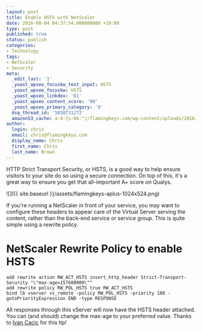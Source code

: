 ```yaml
---
layout: post
title: Enable HSTS with NetScaler
date: 2016-08-04 04:37:54.000000000 +10:00
type: post
published: true
status: publish
categories:
- Technology
tags:
- NetScaler
- Security
meta:
  _edit_last: '1'
  _yoast_wpseo_focuskw_text_input: HSTS
  _yoast_wpseo_focuskw: HSTS
  _yoast_wpseo_linkdex: '61'
  _yoast_wpseo_content_score: '90'
  _yoast_wpseo_primary_category: '8'
  dsq_thread_id: '5038731272'
  amazonS3_cache: a:4:{s:66:"//flamingkeys.com/wp-content/uploads/2016/08/flamingkeys-aplus.png";i:1156;s:75:"//flamingkeys.com/wp-content/uploads/2016/08/flamingkeys-aplus-1024x524.png";i:1156;s:82:"//static.flamingkeys.com/wp-content/uploads/2016/08/04043402/flamingkeys-aplus.png";i:1156;s:91:"//static.flamingkeys.com/wp-content/uploads/2016/08/04043402/flamingkeys-aplus-1024x524.png";i:1156;}
author:
  login: chris
  email: chris@flamingkeys.com
  display_name: Chris
  first_name: Chris
  last_name: Brown
---
```

HTTP Strict Transport Security, or HSTS, is a good way to help ensure visitors to your site do so using a secure connection. On top of this, it's a great way to ensure you get that all-important A+ score on Qualys.

![]({{ site.baseurl }}/assets/flamingkeys-aplus-1024x524.png)

If you're running a NetScaler in front of your service, you may want to configure these headers to appear care of the Virtual Server serving the content, rather than the back-end service or service group. This is quite simple using a rewrite policy.

# NetScaler Rewrite Policy to enable HSTS

    add rewrite action RW_ACT_HSTS insert_http_header Strict-Transport-Security "\"max-age=157680000\""
    add rewrite policy RW_POL_HSTS true RW_ACT_HSTS
    bind lb vserver vs_remote -policy RW_POL_HSTS -priority 100 -gotoPriorityExpression END -type RESPONSE

All responses through this vServer will now have the HSTS header attached. You can (and should) change the max-age to your preferred value.
Thanks to [Ivan Cacic](https://ivancacic.com) for this tip!
